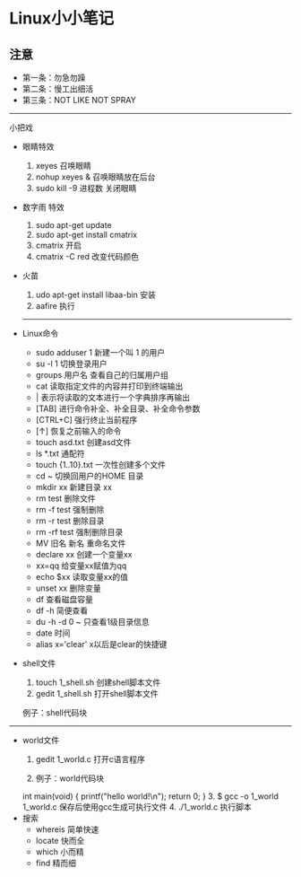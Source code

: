 # Linux小小笔记 #

  ## 注意 ##
  - 第一条：勿急勿躁
-  第二条：慢工出细活
-  第三条：NOT LIKE NOT SPRAY
-  --
  
   小把戏 
- 眼睛特效
   1. xeyes    召唤眼睛
   1. nohup xeyes &  召唤眼睛放在后台
   2. sudo kill -9 进程数  关闭眼睛

- 数字雨 特效
   1. sudo apt-get update 
   2. sudo apt-get install cmatrix
   3. cmatrix  开启
   4. cmatrix -C red  改变代码颜色
- 火苗
   1. udo apt-get install libaa-bin  安装
   2. aafire  执行
  -----
- Linux命令 

   - sudo adduser 1  新建一个叫 1 的用户
   - su -l 1    切换登录用户
   - groups 用户名  查看自己的归属用户组
   - cat    读取指定文件的内容并打印到终端输出
   - |  表示将读取的文本进行一个字典排序再输出       
   - [TAB]      进行命令补全、补全目录、补全命令参数
   - [CTRL+C]   强行终止当前程序
   - [↑]       恢复之前输入的命令
   - touch asd.txt  创建asd文件
   - ls *.txt   通配符
   - touch {1..10}.txt  一次性创建多个文件
   - cd ~  切换回用户的HOME 目录
   - mkdir xx  新建目录 xx
   - rm test 删除文件
   - rm -f test 强制删除
   - rm -r test 删除目录
   - rm -rf test 强制删除目录
   - MV  旧名 新名  重命名文件
   - declare xx 创建一个变量xx
   - xx=qq  给变量xx赋值为qq
   - echo $xx 读取变量xx的值
   - unset xx  删除变量
   - df  查看磁盘容量
   - df -h 简便查看
   - du -h -d 0 ~  只查看1级目录信息 
   - date  时间
   - alias x='clear' x以后是clear的快捷键
  
- shell文件
   1. touch 1_shell.sh 创建shell脚本文件 
   2. gedit 1_shell.sh 打开shell脚本文件


   例子：shell代码块
   <? shell

   #!/bin/bash

   for ((i=0; i<10; i++));do   
   echo "hello shell"

   done

   exit 0

  
   1. chmod 755 1_shell.sh  为文件添加权限
   2. ./hello_shell.sh  执行脚本

****

- world文件
   1. gedit 1_world.c  打开c语言程序
   
   2. 例子：world代码块
   <? world

     #include <stdio.h>

     int main(void)
    {

     printf("hello world!\n");

     return 0;

    }

   3. $ gcc -o 1_world 1_world.c  保存后使用gcc生成可执行文件
   4. ./1_world.c  执行脚本

- 搜索
   - whereis 简单快速
   - locate  快而全
   - which   小而精
   - find    精而细
